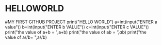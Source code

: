 # HELLOWORLD
#MY FIRST GITHUB PROJECT
print("HELLO WORLD")
a=int(input("ENTER a value"))
b=int(input("ENTER b VALUE"))
c=int(input("ENTER c VALUE"))
print("the value of a+b = ",a+b)
print("the value of a*b = ",a*b)
print("the value of a//b= ",a//b)
